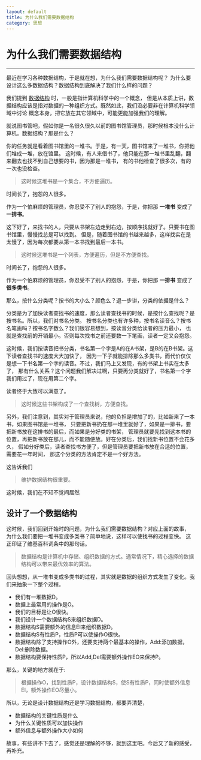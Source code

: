 ```yaml
---
layout: default
title: 为什么我们需要数据结构
category: 思想
---
```


# 为什么我们需要数据结构

---

最近在学习各种数据结构，于是就在想，为什么我们需要数据结构呢？
为什么要设计这么多数据结构？数据结构到底解决了我们什么样的问题？    

我们提到 [数据结构](http://zh.wikipedia.org/zh-cn/数据结构) 时，一般是指计算机科学中的一个概念，
但是从本质上讲，数据结构应该是指对数据的一种组织方式。既然如此，我们没必要非在计算机科学领域中讨论
概念本身，把它放在其它领域中，可能更能加强我们的理解。

就说图书管吧，假如你是一名很久很久以前的图书馆管理员，那时候根本没什么计算机。数据结构？那是什么？

你的任务就是看着图书馆里的一堆书。于是，有一天，图书馆来了一堆书，你把他们堆成一堆，放在馆里。
这时候，有人来借书了，他只能在那一堆书里乱翻，翻来翻去也找不到自己想要的书，因为那是一堆书，
有的书他检查了很多次，有的一次也没检查。

> 这时候这堆书是一个集合，不方便遍历。

时间长了，抱怨的人很多。  

作为一个怕麻烦的管理员，你忍受不了别人的抱怨，于是，你把那 **一堆书** 变成了 **一排书**。

这下好了，来找书的人，只要从书架左边走到右边，按顺序找就好了。只要书在图书馆里，慢慢找总是可以找到。
但是，随着图书馆的书越来越多，这样找实在是太慢了，因为每次都要从第一本书找到最后一本书。

> 这时候这堆书是一个列表，方便遍历，但是不方便查找。

时间长了，抱怨的人很多。

作为一个怕麻烦的管理员，你忍受不了别人的抱怨，于是，你把那 **一排书** 变成了 **很多类书**。

那么，按什么分类呢？按书的大小么？颜色么？退一步讲，分类的依据是什么？

分类是为了加快读者查找书的速度，那么读者查找书的时候，是按什么查找呢？是按书名。所以，我们对书名分类。
按书名分类也有许多种，按书名读音么？按书名笔画吗？按书名字数么？我们很容易想到，按读音分类给读者的压力最小，
也就是查找前的开销最小。否则每次找书之前还要数一下笔画，读者一定又会抱怨。

这时候，我们按读音把书分类，书名第一个字是A的在A书架，是B的在B书架。这下读者查找书的速度大大加快了，
因为一下子就能排除那么多类书，而代价仅仅是想一下书名第一个字的读音。不过，我们马上又发现，有的书架上书实在太多了，
那有什么关系？这个问题我们解决过啊，只要再分类就好了，书名第一个字我们用过了，现在用第二个字。

读者终于大致可以满意了。

> 这时候这些书架构成了一个查找树，方便查找。

另外，我们注意到，其实对于管理员来说，他的负担是增加了的，比如新来了一本书，如果图书馆是一堆书，
只要把新书扔在那一堆里就好了，如果是一排书，要把新书放在这排书的最后，而如果是分好类的书架，
管理员就要先找到这本书的位置，再把新书放在那儿，而不能随便放。好在分类后，我们找新书位置不会花多久，
假如分好类后，读者查找书方便了，但是管理员要把新书放在合适的位置，需要花一年时间，
那这个分类的方法肯定不是一个好方法。   

这告诉我们

> 维护数据结构很重要。

这时候，我们在不知不觉间居然

## 设计了一个数据结构

这时候，我们回到开始时的问题，为什么我们需要数据结构？对应上面的故事，
为什么我们要把一堆书变成多类书？简单地说，这样可以使找书的过程变快。
这正印证了维基百科词条中的那句话。

> 数据结构是计算机中存储、组织数据的方式。通常情况下，精心选择的数据结构可以带来最优效率的算法。

回头想想，从一堆书变成多类书的过程，其实就是数据的组织方式发生了变化。我们来抽象一下整个过程。

* 我们有一堆数据D。
* 数据上最常用的操作是O。
* 我们的目标是让O很快。
* 我们设计一个数据结构S来组织数据D。
* 数据结构S需要额外的信息EI来组织数据D。
* 数据结构S有性质P，性质P可以使操作O很快。
* 数据结构除了支持操作O外，还要支持两个最基本的操作，Add:添加数据，Del:删除数据。
* 数据结构要保持性质P，所以Add,Del需要额外操作EO来保持P。

那么，关键的地方就在于:

> 根据操作O，找到性质P，设计数据结构S，使S有性质P，同时使额外信息EI，额外操作EO尽量小。

所以，无论是设计数据结构还是学习数据结构，都要弄清楚，

* 数据结构的关键性质是什么
* 为什么关键性质可以加快操作
* 额外信息与额外操作大小如何

故事，有些讲不下去了，感觉还是理解的不够，就到这里吧。今后又了新的感受，再补充。
